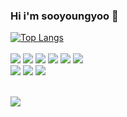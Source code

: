### Hi i'm sooyoungyoo 👋

<!--
**yoosooyoung/yoosooyoung** is a ✨ _special_ ✨ repository because its `README.md` (this file) appears on your GitHub profile.

Here are some ideas to get you started:

- 🔭 I’m currently working on ...
- 🌱 I’m currently learning ...
- 👯 I’m looking to collaborate on ...
- 🤔 I’m looking for help with ...
- 💬 Ask me about ...
- 📫 How to reach me: ...
- 😄 Pronouns: ...
- ⚡ Fun fact: ...
-->
[![Top Langs](https://github-readme-stats.vercel.app/api/top-langs/?username=yoosooyoung&layout=compact)](https://github.com/yoosooyoung/github-readme-stats)<br><br>
<img src="https://img.shields.io/badge/HTML5-E34F26?style=flat-square&logo=html5&logoColor=white"/></a>
<img src="https://img.shields.io/badge/CSS3-1572B6?style=flat-square&logo=css3&logoColor=white"/></a>
<img src="https://img.shields.io/badge/Java-007396?style=flat-square&logo=java&logoColor=white"/></a> 
<img src="https://img.shields.io/badge/JSON-000000?style=flat-square&logo=JSON&logoColor=white"/></a> 
<img src="https://img.shields.io/badge/JavaScript-F7DF1E?style=flat-square&logo=JavaScript&logoColor=white"/></a> 
<img src="https://img.shields.io/badge/Oracle-F80000?style=flat-square&logo=Oracle&logoColor=white"/></a> 
<br>
<img src="https://img.shields.io/badge/Spring-6DB33F?style=flat-square&logo=Spring&logoColor=white"/></a> 
<img src="https://img.shields.io/badge/Visual Studio Code-007ACC?style=flat-square&logo=Visual Studio Code&logoColor=white"/></a> 
<img src="https://img.shields.io/badge/Eclipse IDE-2C2255?style=flat-square&logo=Eclipse IDE&logoColor=white"/></a> 

<br>
<img src="https://img.shields.io/badge/Notion-000000?style=flat-square&logo=Notion&logoColor=white"/></a> 









